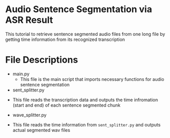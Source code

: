# Audio Sentence Segmentation via ASR Result
This tutorial to retrieve sentence segmented audio files from one long file by getting time information from its recognized transcription

# File Descriptions
* main.py  
  - This file is the main script that imports necessary functions for audio sentence segmentation
* sent_splitter.py
- This file reads the transcription data and outputs the time infromation (start and end) of each sentence segmented chunk
* wave_splitter.py
- This file reads the time information from `sent_splitter.py` and outputs actual segmented wav files
